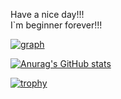 Have a nice day!!!<br>
I`m beginner forever!!!

[![graph](http://github-profile-summary-cards.vercel.app/api/cards/profile-details?username=nkm071\&theme=transparent)](https://github.com/vn7n24fzkq/github-profile-summary-cards)

[![Anurag's GitHub stats](https://github-readme-stats.vercel.app/api?username=nkm071)](https://github.com/anuraghazra/github-readme-stats)

[![trophy](https://github-profile-trophy.vercel.app/?username=nkm071&theme=onedark)](https://github.com/ryo-ma/github-profile-trophy)
